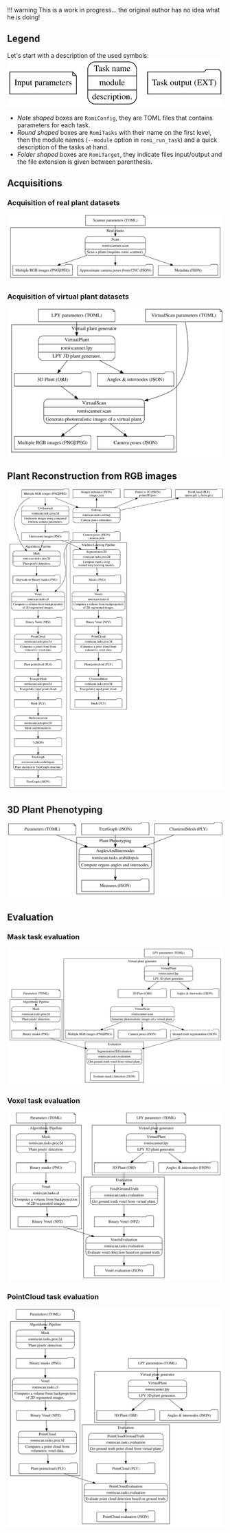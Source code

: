 
!!! warning 
    This is a work in progress... the original author has no idea what he is doing!

## Legend
Let's start with a description of the used symbols:
![Legend](/assets/images/legend.svg)

- _Note shaped_ boxes are `RomiConfig`, they are TOML files that contains parameters for each task.
- _Round shaped_ boxes are `RomiTasks` with their name on the first level, then the module names (`--module` option in `romi_run_task`) and a quick description of the tasks at hand.
- _Folder shaped_ boxes are `RomiTarget`, they indicate files input/output and the file extension is given between parenthesis.

## Acquisitions

### Acquisition of real plant datasets
![Acquisition - Scan task](/assets/images/pipeline-acquisition-real_plants.svg)


### Acquisition of virtual plant datasets
![Acquisition - VirtualScan task](/assets/images/pipeline-acquisition-virtual_plants.svg)


## Plant Reconstruction from RGB images
![Reconstruction - AnglesAndInternodes task](/assets/images/pipeline-reconstruction.svg)


## 3D Plant Phenotyping
![Quantification - AnglesAndInternodes task](/assets/images/pipeline-quantification.svg)


## Evaluation

### Mask task evaluation
![Evalutation - Masks task](/assets/images/pipeline-evaluation-masks.svg)


### Voxel task evaluation
![Evalutation - Voxels task](/assets/images/pipeline-evaluation-voxels.svg)


### PointCloud task evaluation
![Evalutation - PointCloud task](/assets/images/pipeline-evaluation-pointcloud.svg)
